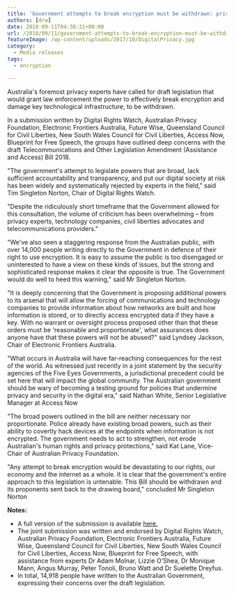 ```yaml
---
title: 'Government attempts to break encryption must be withdrawn: privacy experts﻿'
authors: [drw]
date: 2018-09-11T04:38:21+00:00
url: /2018/09/11/government-attempts-to-break-encryption-must-be-withdrawn-privacy-experts/
featureImage: /wp-content/uploads/2017/10/DigitalPrivacy.jpg
category:
  - Media releases
tags:
  - encryption

---
```

Australia's foremost privacy experts have called for draft legislation that would grant law enforcement the power to effectively break encryption and damage key technological infrastructure, to be withdrawn.


In a submission written by Digital Rights Watch, Australian Privacy Foundation, Electronic Frontiers Australia, Future Wise, Queensland Council for Civil Liberties, New South Wales Council for Civil Liberties, Access Now, Blueprint for Free Speech, the groups have outlined deep concerns with the draft Telecommunications and Other Legislation Amendment (Assistance and Access) Bill 2018.


"The government's attempt to legislate powers that are broad, lack sufficient accountability and transparency, and put our digital society at risk has been widely and systematically rejected by experts in the field," said Tim Singleton Norton, Chair of Digital Rights Watch.


"Despite the ridiculously short timeframe that the Government allowed for this consultation, the volume of criticism has been overwhelming &#8211; from privacy experts, technology companies, civil liberties advocates and telecommunications providers."


"We've also seen a staggering response from the Australian public, with over 14,000 people writing directly to the Government in defence of their right to use encryption. It is easy to assume the public is too disengaged or uninterested to have a view on these kinds of issues, but the strong and sophisticated response makes it clear the opposite is true. The Government would do well to heed this warning," said Mr Singleton Norton.


"It is deeply concerning that the Government is proposing additional powers to its arsenal that will allow the forcing of communications and technology companies to provide information about how networks are built and how information is stored, or to directly access encrypted data if they have a key. With no warrant or oversight process proposed other than that these orders must be 'reasonable and proportionate', what assurances does anyone have that these powers will not be abused?" said Lyndsey Jackson, Chair of Electronic Frontiers Australia.


"What occurs in Australia will have far-reaching consequences for the rest of the world. As witnessed just recently in a joint statement by the security agencies of the Five Eyes Governments, a jurisdictional precedent could be set here that will impact the global community. The Australian government should be wary of becoming a testing ground for policies that undermine privacy and security in the digital era," said Nathan White, Senior Legislative Manager at Access Now


"The broad powers outlined in the bill are neither necessary nor proportionate. Police already have existing broad powers, such as their ability to covertly hack devices at the endpoints when information is not encrypted. The government needs to act to strengthen, not erode Australian's human rights and privacy protections," said Kat Lane, Vice-Chair of Australian Privacy Foundation.


"Any attempt to break encryption would be devastating to our rights, our economy and the internet as a whole. It is clear that the government's entire approach to this legislation is untenable. This Bill should be withdrawn and its proponents sent back to the drawing board," concluded Mr Singleton Norton


**Notes:**

  * A full version of the submission is available [here.][1]
  * The joint submission was written and endorsed by Digital Rights Watch, Australian Privacy Foundation, Electronic Frontiers Australia, Future Wise, Queensland Council for Civil Liberties, New South Wales Council for Civil Liberties, Access Now, Blueprint for Free Speech, with assistance from experts Dr Adam Molnar, Lizzie O'Shea, Dr Monique Mann, Angus Murray, Peter Tonoli, Bruno Watt and Dr Suelette Dreyfus.
  * In total, 14,918 people have written to the Australian Government, expressing their concerns over the draft legislation.

 [1]: https://drive.google.com/open?id=1OK_MKHYAexTMQA27QbZYHcQTIaXIk3yJ
